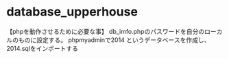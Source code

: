 # database_upperhouse

【phpを動作させるために必要な事】
db_imfo.phpのパスワードを自分のローカルのものに設定する。
phpmyadminで2014	というデータベースを作成し、2014.sqlをインポートする